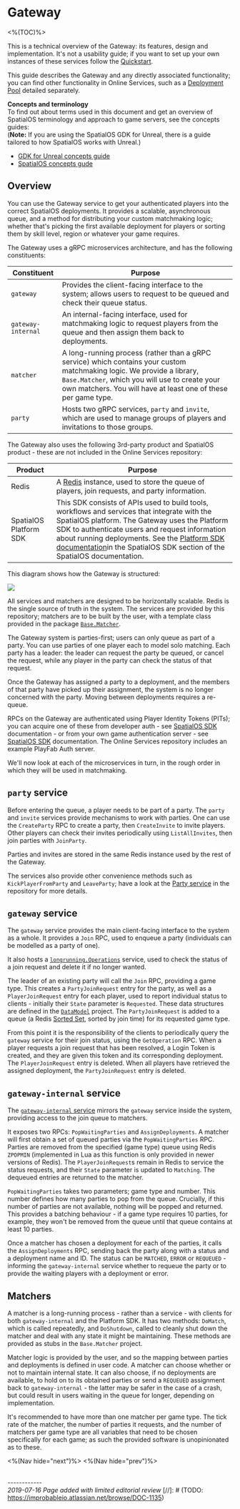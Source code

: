 # Gateway
<%(TOC)%>

This is a technical overview of the Gateway: its features, design and implementation. It's not a usability guide; if you want to set up your own instances of these services follow the [Quickstart]({{urlRoot}}/content/get-started/quickstart.md).

This guide describes the Gateway and any directly associated functionality; you can find other functionality in Online Services, such as a [Deployment Pool]({{urlRoot}}/content/configuration-examples/deployment-pool/overview) detailed separately.

**Concepts and terminology**</br>
To find out about terms used in this document and get an overview of SpatialOS terminology and approach to game servers, see the concepts guides: </br>
(**Note:** If you are using the SpatialOS GDK for Unreal, there is a guide tailored to how SpatialOS works with Unreal.)

* [GDK for Unreal concepts guide](https://docs.improbable.io/unreal/latest/content/spatialos-concepts/introduction)
* [SpatialOS concepts gude](https://docs.improbable.io/reference/latest/shared/concepts/spatialos)

## Overview

You can use the Gateway service to get your authenticated players into the correct SpatialOS deployments. It provides a scalable, asynchronous queue, and a method for distributing your custom matchmaking logic; whether that's picking the first available deployment for players or sorting them by skill level, region or whatever your game requires.

The Gateway uses a gRPC microservices architecture, and has the following constituents:

| Constituent          | Purpose     |
|--------------------|-------------|
| `gateway`          | Provides the client-facing interface to the system; allows users to request to be queued and check their queue status. |
| `gateway-internal` | An internal-facing interface, used for matchmaking logic to request players from the queue and then assign them back to deployments. |
| `matcher`          | A long-running process (rather than a gRPC service) which contains your custom matchmaking logic. We provide a library, `Base.Matcher`, which you will use to create your own matchers. You will have at least one of these per game type. |
| `party`            | Hosts two gRPC services, `party` and `invite`, which are used to manage groups of players and invitations to those groups. |

The Gateway also uses the following 3rd-party product and SpatialOS product - these are not included in the Online Services repository:

| Product          | Purpose   |
|--------------------|-----------|
| Redis              | A [Redis](https://redis.io) instance, used to store the queue of players, join requests, and party information. |
| SpatialOS Platform SDK       | This SDK consists of APIs used to build tools, workflows and services that integrate with the SpatialOS platform. The Gateway uses the Platform SDK to authenticate users and request information about running deployments. See the [Platform SDK documentation](https://docs.improbable.io/reference/latest/platform-sdk/introduction)in the SpatialOS SDK section of the SpatialOS documentation. |

This diagram shows how the Gateway is structured:

![]({{assetRoot}}img/gateway.svg)

All services and matchers are designed to be horizontally scalable. Redis is the single source of truth in the system. The services are provided by this repository; matchers are to be built by the user, with a template class provided in the package [`Base.Matcher`](http://github.com/spatialos/online-services/services/csharp/Base.Matcher).

The Gateway system is parties-first; users can only queue as part of a party. You can use parties of one player each to model solo matching. Each party has a leader: the leader can request the party be queued, or cancel the request, while any player in the party can check the status of that request.

Once the Gateway has assigned a party to a deployment, and the members of that party have picked up their assignment, the system is no longer concerned with the party. Moving between deployments requires a re-queue.

RPCs on the Gateway are authenticated using Player Identity Tokens (PITs); you can acquire one of these from developer auth - see [SpatialOS SDK](https://docs.improbable.io/reference/latest/shared/auth/development-authentication) documentation - or from your own game authentication server - see [SpatialOS SDK](https://docs.improbable.io/reference/latest/shared/auth/integrate-authentication-platform-sdk) documentation. The Online Services repository includes an example PlayFab Auth server.

We'll now look at each of the microservices in turn, in the rough order in which they will be used in matchmaking.

## `party` service

Before entering the queue, a player needs to be part of a party. The `party` and `invite` services provide mechanisms to work with parties. One can use the `CreateParty` RPC to create a party, then `CreateInvite` to invite players. Other players can check their invites periodically using `ListAllInvites`, then join parties with `JoinParty`.

Parties and invites are stored in the same Redis instance used by the rest of the Gateway.

The services also provide other convenience methods such as `KickPlayerFromParty` and `LeaveParty`; have a look at the [Party service](http://github.com/spatialos/online-services/services/csharp/Party) in the repository for more details.

## `gateway` service

The `gateway` service provides the main client-facing interface to the system as a whole. It provides a `Join` RPC, used to enqueue a party (individuals can be modelled as a party of one).

It also hosts a [`longrunning.Operations`](https://godoc.org/google.golang.org/genproto/googleapis/longrunning) service, used to check the status of a join request and delete it if no longer wanted.

The leader of an existing party will call the `Join` RPC, providing a game type. This creates a `PartyJoinRequest` entry for the party, as well as a `PlayerJoinRequest` entry for each player, used to report individual status to clients - initially their `State` parameter is `Requested`. These data structures are defined in the [`DataModel`](http://github.com/spatialos/online-services/services/csharp/DataModel) project. The `PartyJoinRequest` is added to a queue (a Redis [Sorted Set](https://redis.io/topics/data-types), sorted by join time) for its requested game type.

From this point it is the responsibility of the clients to periodically query the `gateway` service for their join status, using the `GetOperation` RPC. When a player requests a join request that has been resolved, a Login Token is created, and they are given this token and its corresponding deployment. The `PlayerJoinRequest` entry is deleted. When all players have retrieved the assigned deployment, the `PartyJoinRequest` entry is deleted.

## `gateway-internal` service

The [`gateway-internal` service](http://github.com/spatialos/online-services/services/csharp/GatewayInternal) mirrors the `gateway` service inside the system, providing access to the join queue to matchers.

It exposes two RPCs: `PopWaitingParties` and `AssignDeployments`. A matcher will first obtain a set of queued parties via the `PopWaitingParties` RPC. Parties are removed from the specified (game type) queue using Redis `ZPOPMIN` (implemented in Lua as this function is only provided in newer versions of Redis). The `PlayerJoinRequest`s remain in Redis to service the status requests, and their `State` parameter is updated to `Matching`. The dequeued entries are returned to the matcher.

`PopWaitingParties` takes two parameters; game type and number. This number defines how many parties to pop from the queue. Crucially, if this number of parties are not available, nothing will be popped and returned. This provides a batching behaviour - if a game type requires 10 parties, for example, they won't be removed from the queue until that queue contains at least 10 parties.

Once a matcher has chosen a deployment for each of the parties, it calls the `AssignDeployments` RPC, sending back the party along with a status and a deployment name and ID. The status can be `MATCHED`, `ERROR` or `REQUEUED` - informing the `gateway-internal` service whether to requeue the party or to provide the waiting players with a deployment or error.

## Matchers

A matcher is a long-running process - rather than a service - with clients for both `gateway-internal` and the Platform SDK. It has two methods: `DoMatch`, which is called repeatedly, and `DoShutdown`, called to cleanly shut down the matcher and deal with any state it might be maintaining. These methods are provided as stubs in the `Base.Matcher` project.

Matcher logic is provided by the user, and so the mapping between parties and deployments is defined in user code. A matcher can choose whether or not to maintain internal state. It can also choose, if no deployments are available, to hold on to its obtained parties or send a `REQUEUED` assignment back to `gateway-internal` - the latter may be safer in the case of a crash, but could result in users waiting in the queue for longer, depending on implementation.

It's recommended to have more than one matcher per game type. The tick rate of the matcher, the number of parties it requests, and the number of matchers per game type are all variables that need to be chosen specifically for each game; as such the provided software is unopinionated as to these.

<%(Nav hide="next")%>
<%(Nav hide="prev")%>

<br/>------------<br/>
_2019-07-16 Page added with limited editorial review_
[//]: # (TODO: https://improbableio.atlassian.net/browse/DOC-1135)
